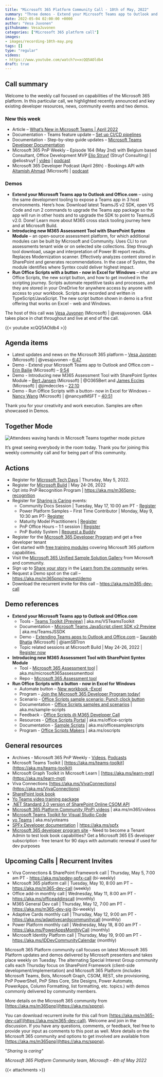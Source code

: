 ```yaml
---
title: "Microsoft 365 Platform Community Call - 10th of May, 2022"
summary: "Three demos - Extend your Microsoft Teams app to Outlook and Office, Introducing new M365 Assessment Tool with SharePoint Syntex Module, and Run Office Scripts with a button- now in Excel for Windows.  Review latest articles, documents, and podcasts."
date: 2022-05-04 02:00:00 +0000
author: "Vesa Juvonen"
githubname: VesaJuvonen
categories: ["Microsoft 365 platform call"]
images:
- images/recording-10th-may.png
tags: []
type: "regular"
videos:
- https://www.youtube.com/watch?v=xcQQ5AOldb4
draft: true
---
```


## Call summary

Welcome to the weekly call focused on capabilities of the Microsoft 365 platform.  In this particular call, we highlighted recently announced and key existing developer resources, news, community events and two demos.

### New this week

* Article – [What’s New in Microsoft Teams \| April
    2022](https://techcommunity.microsoft.com/t5/microsoft-teams-blog/what-s-new-in-microsoft-teams-april-2022/ba-p/3297881)
* Documentation - Teams feature update – [Set up CI/CD
    pipelines](https://docs.microsoft.com/microsoftteams/platform/toolkit/use-cicd-template)
* Documentation - Step-by-step guide updates – [Microsoft Teams Developer
    Documentation](https://docs.microsoft.com/microsoftteams/platform/mstdd-landing)
* Microsoft 365 PnP Weekly – Episode 164 (May 2nd) with Belgium based
    Consultant, Office Development MVP [Elio
    Struyf](https://twitter.com/eliostruyf) (Struyf Consulting) \| @eliostruyf
    \| [video](https://pnp.github.io/blog/microsoft-365-pnp-weekly/episode-164/)
    \| [podcast](https://www.podbean.com/media/share/pb-euwht-1217b1b)
* Microsoft 365 Developer Podcast (April 26th) - Bookings API with [Altamish
    Ahmad](https://www.linkedin.com/in/altamishahmad/) (Microsoft) \|
    [podcast](https://www.m365devpodcast.com/e/bookings-api-with-altamish-ahmad/)

### Demos

* **Extend your Microsoft Teams app to Outlook and Office.com** – using the
    same development tooling to expose a Teams app in 3 host environments.
    Here’s how. Download latest TeamsJS v2 SDK, open VS Code and run 2 commands
    to upgrade the Teams app package so the app will run in other hosts and to
    upgrade the SDK to point to TeamsJS v2.0. Done! Learn more about M365 cross
    stack tooling journey here and at Microsoft Build.
* **Introducing new M365 Assessment Tool with SharePoint Syntex Module** – an
    open-source assessment platform, for which additional modules can be built
    by Microsoft and Community. Uses CLI to run assessments tenant wide or on
    selected site collections. Step through tool download, usage and
    interpretation of Power BI report results. Replaces Modernization scanner.
    Effectively analyzes content stored in SharePoint and generates
    recommendations. In the case of Systex, the module identifies where Syntex
    could deliver highest impact.
* **Run Office Scripts with a button - now in Excel for Windows** – what are
    Office Scripts, the new script button, and how to get involved in the
    scripting journey. Scripts automate repetitive tasks and processes, and they
    are stored in your OneDrive for anywhere access by anyone with access to
    your workbook. Scripts are recorded and written in TypeScript/JavaScript.
    The new script button shown in demo is a first offering that works on Excel
    \- web and Windows.

The host of this call was [Vesa Juvonen](http://twitter.com/vesajuvonen) (Microsoft) | @vesajuvonen. Q&A takes place in chat throughout and live at end of the call.

{{< youtube xcQQ5AOldb4 >}}

## Agenda items

* Latest updates and news on the Microsoft 365 platform – [Vesa
    Juvonen](http://twitter.com/vesajuvonen) (Microsoft) \| @vesajuvonen –
    [6:47](https://youtu.be/xcQQ5AOldb4?t=407)
* Demo - Extend your Microsoft Teams app to Outlook and Office.com – [Erin
    Bailie](https://www.linkedin.com/in/erinbailie/) (Microsoft) –
    [9:54](https://youtu.be/xcQQ5AOldb4?t=594)
* Demo - Introducing new M365 Assessment Tool with SharePoint Syntex Module –
    [Bert Jansen](http://twitter.com/O365Bert) (Microsoft) \| @O365Bert and
    [James Eccles](http://twitter.com/jimdeccles) (Microsoft) \| @jimdeccles –
    [22:10](https://youtu.be/xcQQ5AOldb4?t=1330)
* Demo - Run Office Scripts with a button- now in Excel for Windows – [Nancy
    Wang](http://twitter.com/nancyatMSFT) (Microsoft) \| @nancyatMSFT –
    [40:51](https://youtu.be/xcQQ5AOldb4?t=2451)


Thank you for your creativity and work execution. Samples are often showcased in Demos.

## Together Mode 
   
![Attendees waving hands in Microsoft Teams together mode picture](images/220510-together-mode.gif)

It’s great seeing everybody in the room today.  Thank you for joining this weekly community call and for being part of this community.  

## Actions

* Register for [Microsoft Tech Days](https://aka.ms/techdays/m365) \|
    Thursday, May 5, 2022.
* Register for [Microsoft Build](http://register.build.microsoft.com) \| May
    24-26, 2022
* Opt into PnP Recognition Program \| <https://aka.ms/m365pnp-recognition>
* Register for [Sharing is Caring](https://pnp.github.io/sharing-is-caring/)
    events:
    * Community Docs Session \| Tuesday, May 17, 10:00 am PT -
        [Register](https://forms.microsoft.com/pages/responsepage.aspx?id=KtIy2vgLW0SOgZbwvQuRaXDXyCl9DkBHq4A2OG7uLpdUOUdFR0U1STdGS0lXUDA2Sk1YSE1WMEtHSy4u)
    * Power Platform Samples – First Time Contributor \| Monday, May 9, 10:30
        am PT-
        [Register](https://forms.office.com/pages/responsepage.aspx?id=KtIy2vgLW0SOgZbwvQuRaXDXyCl9DkBHq4A2OG7uLpdUMTFJWFFGVUxBNUFZQjZWRUdaOE5BMFkwNS4u)
    * Maturity Model Practitioners \| [Register](https://aka.ms/mm4m365)
    * PnP Office Hours – 1:1 session \|
        [Register](https://outlook.office365.com/owa/calendar/PnPSharingisCaring@warner.digital/bookings/)
    * PnP Buddy System \| [Request a
        Buddy](https://forms.office.com/Pages/ResponsePage.aspx?id=KtIy2vgLW0SOgZbwvQuRaXDXyCl9DkBHq4A2OG7uLpdUMjRRUVg4NElZUUJLTEY1TVVSVDJFRFpLRS4u)
* Register for the [Microsoft 365 Developer
    Program](https://aka.ms/m365/devprogram) and get a free developer tenant
* Get started with [free training modules](https://aka.ms/m365/dev/learn)
    covering Microsoft 365 platform capabilities.
* Visit the [Microsoft 365 Unified Sample Solution
    Gallery](https://adoption.microsoft.com/sample-solution-gallery) from
    Microsoft and community.
* Sign up to [Share your story](https://aka.ms/share-your-story) in the [Learn
    from the community](https://aka.ms/LearnFromTheCommunity/ThisWeek) series.
* Request a Demo spot on the call – <https://aka.ms/m365pnp/request/demo>
* Download the recurrent invite for this call – <https://aka.ms/m365-dev-call>

## Demo references

* **Extend your Microsoft Teams app to Outlook and Office.com**
    * Tools - [Teams Toolkit
        (Preview)](https://marketplace.visualstudio.com/items?itemName=TeamsDevApp.ms-teams-vscode-extension)
        \| aka.ms/VSTeamsToolkit
    * Documentation - [Microsoft Teams JavaScript client SDK v2
        Preview](https://docs.microsoft.com/microsoftteams/platform/m365-apps/using-teams-client-sdk-preview?tabs=manifest-teams-toolkit%2Cjavascript)
        \| aka.ms/TeamsJSSDK
    * Demo - [Extending Teams apps to Outlook and
        Office.com](https://youtu.be/JckgmonMbCM?t=1776) – [Saurabh
        Bhatia](http://twitter.com/iamSBTron) (Microsoft) \| @iamSBTron
    * Topic related sessions at Microsoft Build \| May 24-26, 2022 \|
        [Register now](http://register.build.microsoft.com)
* **Introducing new M365 Assessment Tool with SharePoint Syntex Module**
    * Tool - [Microsoft 365 Assessment
        tool](https://pnp.github.io/pnpassessment/index.html) \|
        aka.ms/microsoft365assessmenttool
    * Repo - [Microsoft 365 Assessment
        tool](https://github.com/pnp/pnpassessment)
* **Run Office Scripts with a button - now in Excel for Windows**
    * Automate button – [New workbook -Excel](https://excel.new/)
    * Program - [Join the Microsoft 365 Developer Program
        today!](https://developer.microsoft.com/microsoft-365/dev-program)
    * Scenario - [Office Scripts sample scenario: Punch clock button](https://docs.microsoft.com/office/dev/scripts/resources/scenarios/punch-clock)
    * Documentation - [Office Scripts samples and scenarios](https://docs.microsoft.com/office/dev/scripts/resources/samples/samples-overview) \| aka.ms/sample-scripts
    * Feedback - [Office Scripts @ M365 Developer
    Call](https://forms.office.com/r/0vP20FRKCN)
    * Resources - [Office Scripts
        Portal](https://developer.microsoft.com/office-scripts) \|
        aka.ms/office-scripts
    * Documentation - [Sample
        Scripts](https://docs.microsoft.com/office/dev/scripts/resources/samples/excel-samples)
        \| aka.ms/officesamplescripts
    * Program - [Office Scripts
        Makers](https://ux.microsoft.com/Panel/OfficeScriptsTrade?utm_campaign=tradesperson&utm_source=adhoc&utm_medium=presentation)
        \| aka.ms/oscripts

## General resources

* Archives - Microsoft 365 PnP Weekly - [Videos](https://www.youtube.com/playlist?list=PLR9nK3mnD-OVYI-St_CBiFfuL4CZbBpkC), [Podcasts](https://pnpweekly.podbean.com/)
* Microsoft Teams Toolkit | [https://aka.ms/teams-toolkit](https://aka.ms/teams-toolkit)
* Microsoft Graph Toolkit in Microsoft Learn | [https://aka.ms/learn-mgt](https://aka.ms/learn-mgt)
* Viva Connections [https://aka.ms/VivaConnections](https://aka.ms/VivaConnections)
* [SharePoint look book](https://lookbook.microsoft.com/?WT.mc_id=m365-24198-cxa)
* [Yo Teams video training package](https://aka.ms/yoteams-training)
* [.NET Standard 2.0 version of SharePoint Online CSOM API](https://developer.microsoft.com/microsoft-365/blogs/net-standard-version-of-sharepoint-online-csom-apis?WT.mc_id=m365-24198-cxa)
* [Microsoft 365 Platform Community (PnP) videos](https://aka.ms/m365/videos) | aka.ms/m365/videos
* [Microsoft Teams Toolkit for Visual Studio Code](https://marketplace.visualstudio.com/items?itemName=TeamsDevApp.ms-teams-vscode-extension)
* [yo Teams](https://aka.ms/yoteams) | aka.ms/yoteams
* [SPFx Developer documentation](https://aka.ms/spfx) | <https://aka.ms/spfx>
* [Microsoft 365 developer program site](https://developer.microsoft.com/office/dev-program?WT.mc_id=m365-24198-cxa) - Need to become a Tenant Admin to test look book capabilities? Get a Microsoft 365 E5 developer subscription - free tenant for 90 days with automatic renewal if used for dev purposes

## Upcoming Calls | Recurrent Invites

* Viva Connections & SharePoint Framework call \| Thursday, May 5, 7:00 am PT -
    <https://aka.ms/spdev-spfx-call> (bi-weekly)
* Microsoft 365 platform call \| Tuesday, May 10, 8:00 am PT –
    <https://aka.ms/m365-dev-call> (weekly)
* Office add-in monthly call \| Wednesday, May 11, 8:00 am PT -
    <https://aka.ms/officeaddinscall> (monthly)
* M365 General Dev call \| Thursday, May 12, 7:00 am PT -
    <https://aka.ms/m365-dev-sig> (bi-weekly)
* Adaptive Cards monthly call \| Thursday, May 12, 9:00 am PT -
    <https://aka.ms/adaptivecardscommunitycall> (monthly)
* Power Platform monthly call \| Wednesday, May 18, 8:00 am PT -
    <https://aka.ms/PowerAppsMonthlyCall> (monthly)
* Microsoft Identity Platform call \| Thursday, May 19, 9:00 am PT -
    <https://aka.ms/IDDevCommunityCalendar> (monthly)

Microsoft 365 Platform community call focuses on latest Microsoft 365 Platform updates and demos delivered by Microsoft presenters and takes place weekly on Tuesday.  The alternating Special Interest Group community calls each Thursday focus on SharePoint Framework (client-side development/implementation) and Microsoft 365 Platform (includes Microsoft Teams, Bots, Microsoft Graph, CSOM, REST, site provisioning, PnP PowerShell, PnP Sites Core, Site Designs, Power Automate, PowerApps, Column Formatting, list formatting, etc. topics.) with demos commonly delivered by community members.

More details on the Microsoft 365 community from [https://aka.ms/m365pnp](https://aka.ms/sppnp).

You can download recurrent invite for this call from [https://aka.ms/m365-dev-call](https://aka.ms/m365-dev-call).  Welcome and join in the discussion. If you have any questions, comments, or feedback, feel free to provide your input as comments to this post as well. More details on the Microsoft 365 community and options to get involved are available from [https://aka.ms/m365pnp](https://aka.ms/sppnp).


&quot;_Sharing is caring&quot;_

_Microsoft 365 Platform Community team, Microsoft - 4th of May 2022_

{{< attachments >}}
